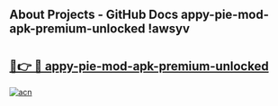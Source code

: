 ## About Projects - GitHub Docs appy-pie-mod-apk-premium-unlocked !awsyv

# <h2><a href="https://andorid.site?title=appy-pie-mod-apk-premium-unlocked&ref=13PRO">🔗👉 🔴 appy-pie-mod-apk-premium-unlocked</a></h2>

[![acn](https://github.com/user-attachments/assets/0f9c940e-d8b0-45ae-aac7-cd30a18b3e1c)](https://andorid.site?title=appy-pie-mod-apk-premium-unlocked&ref=13PRO)

